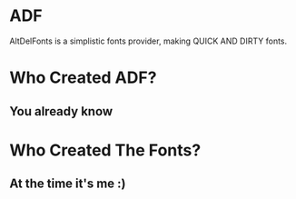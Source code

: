 # ADF
AltDelFonts is a simplistic fonts provider, making QUICK AND DIRTY fonts. 
# Who Created ADF?
## You already know 
# Who Created The Fonts?
## At the time it's me :)
